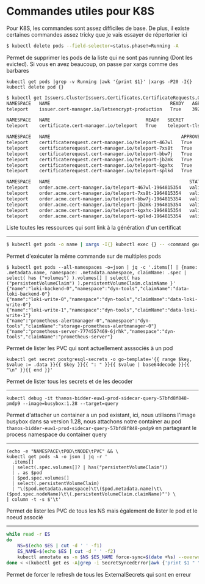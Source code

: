 # Commandes utiles pour K8S

Pour K8S, les commandes sont assez difficiles de base. De plus, il existe certaines commandes assez tricky que je vais essayer de répertorier ici


```bash
$ kubectl delete pods --field-selector=status.phase!=Running -A
```

Permet de supprimer les pods de la liste qui ne sont pas running (Dont les evicted). Si vous en avez beaucoup, on passe par xargs comme des barbares

```
kubectl get pods |grep -v Running |awk '{print $1}' |xargs -P20 -I{} kubectl delete pod {}
```


```bash
$ kubectl get Issuers,ClusterIssuers,Certificates,CertificateRequests,Orders,Challenges -A
NAMESPACE   NAME                                            READY   AGE
teleport    issuer.cert-manager.io/letsencrypt-production   True    392d

NAMESPACE   NAME                                   READY   SECRET         AGE
teleport    certificate.cert-manager.io/teleport   True    teleport-tls   392d

NAMESPACE   NAME                                                APPROVED   DENIED   READY   ISSUER                   REQUESTOR                                         AGE
teleport    certificaterequest.cert-manager.io/teleport-467wl   True                True    letsencrypt-production   system:serviceaccount:cert-manager:cert-manager   213d
teleport    certificaterequest.cert-manager.io/teleport-7xs8t   True                True    letsencrypt-production   system:serviceaccount:cert-manager:cert-manager   33d
teleport    certificaterequest.cert-manager.io/teleport-bbw7j   True                True    letsencrypt-production   system:serviceaccount:cert-manager:cert-manager   272d
teleport    certificaterequest.cert-manager.io/teleport-jb2mk   True                True    letsencrypt-production   system:serviceaccount:cert-manager:cert-manager   153d
teleport    certificaterequest.cert-manager.io/teleport-kgxhx   True                True    letsencrypt-production   system:serviceaccount:cert-manager:cert-manager   332d
teleport    certificaterequest.cert-manager.io/teleport-splkd   True                True    letsencrypt-production   system:serviceaccount:cert-manager:cert-manager   93d

NAMESPACE   NAME                                                   STATE   AGE
teleport    order.acme.cert-manager.io/teleport-467wl-1964815354   valid   213d
teleport    order.acme.cert-manager.io/teleport-7xs8t-1964815354   valid   33d
teleport    order.acme.cert-manager.io/teleport-bbw7j-1964815354   valid   272d
teleport    order.acme.cert-manager.io/teleport-jb2mk-1964815354   valid   153d
teleport    order.acme.cert-manager.io/teleport-kgxhx-1964815354   valid   332d
teleport    order.acme.cert-manager.io/teleport-splkd-1964815354   valid   93d
```

Liste toutes les ressources qui sont link à la génération d'un certificat

---

```bash
$ kubectl get pods -o name | xargs -I{} kubectl exec {} -- <command goes here>
```

Permet d'exécuter la même commande sur de multiples pods

```
$ kubectl get pods --all-namespaces -o=json | jq -c '.items[] | {name: .metadata.name, namespace: .metadata.namespace, claimName: .spec |  select( has ("volumes") ).volumes[] | select( has ("persistentVolumeClaim") ).persistentVolumeClaim.claimName }'
{"name":"loki-backend-0","namespace":"dyn-tools","claimName":"data-loki-backend-0"}
{"name":"loki-write-0","namespace":"dyn-tools","claimName":"data-loki-write-0"}
{"name":"loki-write-1","namespace":"dyn-tools","claimName":"data-loki-write-1"}
{"name":"prometheus-alertmanager-0","namespace":"dyn-tools","claimName":"storage-prometheus-alertmanager-0"}
{"name":"prometheus-server-7774557469-6jrhk","namespace":"dyn-tools","claimName":"prometheus-server"}
```

Permet de lister les PVC qui sont actuellement asssociés à un pod

```
kubectl get secret postgresql-secrets -o go-template='{{ range $key, $value := .data }}{{ $key }}{{ ": " }}{{ $value | base64decode }}{{ "\n" }}{{ end }}'
```

Permet de lister tous les secrets et de les decoder

---

```
kubectl debug -it thanos-bidder-euw1-prod-sidecar-query-57bfd8f848-pmdp9 --image=busybox:1.28 --target=query
```

Permet d'attacher un container a un pod existant, ici, nous utilisons l'image busybox dans sa version 1.28, nous attachons notre container au pod `thanos-bidder-euw1-prod-sidecar-query-57bfd8f848-pmdp9` en partageant le process namespace du container query

---

```
(echo -e "NAMESPACE\tPOD\tNODE\tPVC" && \
kubectl get pods -A -o json | jq -r '
  .items[]
  | select(.spec.volumes[]? | has("persistentVolumeClaim"))
  | . as $pod
  | $pod.spec.volumes[]
  | select(.persistentVolumeClaim)
  | "\($pod.metadata.namespace)\t\($pod.metadata.name)\t\($pod.spec.nodeName)\t\(.persistentVolumeClaim.claimName)"') \
| column -t -s $'\t'
```

Permet de lister les PVC de tous les NS mais également de lister le pod et le noeud associé

---

```bash
while read -r ES
do
    NS=$(echo $ES | cut -d ' ' -f1)
    ES_NAME=$(echo $ES | cut -d ' ' -f2)
    kubectl annotate es -n $NS $ES_NAME force-sync=$(date +%s) --overwrite
done < <(kubectl get es -A|grep -i SecretSyncedError|awk {'print $1 " " $2'})
```

Permet de forcer le refresh de tous les ExternalSecrets qui sont en erreur
